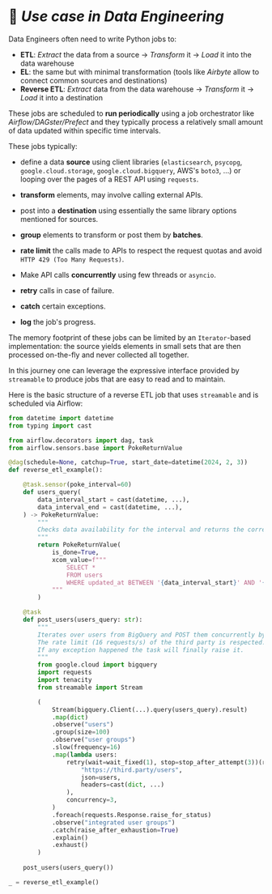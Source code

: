 
# 🔧 ***Use case in Data Engineering***

Data Engineers often need to write Python jobs to:
- **ETL**: *Extract* the data from a source -> *Transform* it -> *Load* it into the data warehouse
- **EL**: the same but with minimal transformation (tools like *Airbyte* allow to connect common sources and destinations)
- **Reverse ETL**: *Extract* data from the data warehouse -> *Transform* it -> *Load* it into a destination

These jobs are scheduled to **run periodically** using a job orchestrator like *Airflow/DAGster/Prefect* and they typically process a relatively small amount of data updated within specific time intervals.

These jobs typically:
- define a data **source** using client libraries (`elasticsearch`, `psycopg`, `google.cloud.storage`, `google.cloud.bigquery`, AWS's `boto3`, ...) or looping over the pages of a REST API using `requests`.

- **transform** elements, may involve calling external APIs.

- post into a **destination** using essentially the same library options mentioned for sources.

- **group** elements to transform or post them by **batches**.

- **rate limit** the calls made to APIs to respect the request quotas and avoid `HTTP 429 (Too Many Requests)`.

- Make API calls **concurrently** using few threads or `asyncio`.

- **retry** calls in case of failure.

- **catch** certain exceptions.

- **log** the job's progress.

The memory footprint of these jobs can be limited by an `Iterator`-based implementation: the source yields elements in small sets that are then processed on-the-fly and never collected all together.

In this journey one can leverage the expressive interface provided by `streamable` to produce jobs that are easy to read and to maintain.

Here is the basic structure of a reverse ETL job that uses `streamable` and is scheduled via Airflow:

```python
from datetime import datetime
from typing import cast

from airflow.decorators import dag, task
from airflow.sensors.base import PokeReturnValue

@dag(schedule=None, catchup=True, start_date=datetime(2024, 2, 3))
def reverse_etl_example():

    @task.sensor(poke_interval=60)
    def users_query(
        data_interval_start = cast(datetime, ...),
        data_interval_end = cast(datetime, ...),
    ) -> PokeReturnValue:
        """
        Checks data availability for the interval and returns the corresponding query.
        """
        return PokeReturnValue(
            is_done=True,
            xcom_value=f"""
                SELECT *
                FROM users
                WHERE updated_at BETWEEN '{data_interval_start}' AND '{data_interval_end}'
            """
        )

    @task
    def post_users(users_query: str):
        """
        Iterates over users from BigQuery and POST them concurrently by group of 100 into a third party.
        The rate limit (16 requests/s) of the third party is respected.
        If any exception happened the task will finally raise it.
        """
        from google.cloud import bigquery
        import requests
        import tenacity
        from streamable import Stream

        (
            Stream(bigquery.Client(...).query(users_query).result)
            .map(dict)
            .observe("users")
            .group(size=100)
            .observe("user groups")
            .slow(frequency=16)
            .map(lambda users:
                retry(wait=wait_fixed(1), stop=stop_after_attempt(3))(requests.post)(
                    "https://third.party/users",
                    json=users,
                    headers=cast(dict, ...)
                ),
                concurrency=3,
            )
            .foreach(requests.Response.raise_for_status)
            .observe("integrated user groups")
            .catch(raise_after_exhaustion=True)
            .explain()
            .exhaust()
        )
    
    post_users(users_query())

_ = reverse_etl_example()

```
